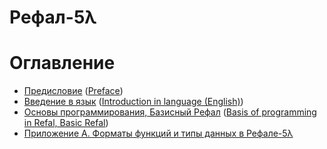 # Рефал-5λ

# Оглавление
* [Предисловие](1-foreword.md) ([Preface](1-foreword.en.md))
* [Введение в язык](2-intro.md) ([Introduction in language (English)](2-intro.en.md))
* [Основы программирования, Базисный Рефал](3-basics.md)
  ([Basis of programming in Refal, Basic Refal](3-basics.en.md))
* [Приложение A. Форматы функций и типы данных в Рефале-5λ](A-formats-and-types.md)

